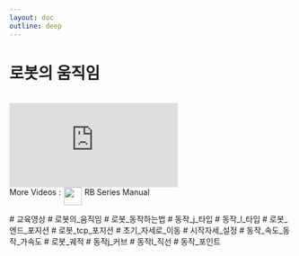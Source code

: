 ```yaml
---
layout: doc
outline: deep
---
```


# 로봇의 움직임

<br>

<iframe class="video-resources"
src="https://www.youtube.com/embed/rdgeWmA1uEY?si=_R6yOyKSozbTG47C"
title="UI Screen Layout" 
frameborder="0" 
allow="accelerometer; autoplay; clipboard-write; encrypted-media; gyroscope; picture-in-picture; web-share" 
referrerpolicy="strict-origin-when-cross-origin" 
allowfullscreen>
</iframe>

<br>

<div class="more-videos-info">
  <span>More Videos : </span>
  <img src="/youtube_64.png" width=32 height=32 />
  <a href="https://www.youtube.com/playlist?list=PLa7dlfy7PJ2w79uPRvhXDd61yqKZtpVdc" target="_blank">
    RB Series Manual
  </a>
</div>

\# 교육영상
\# 로봇의\_움직임
\# 로봇\_동작하는법
\# 동작\_j\_타입
\# 동작\_l\_타입
\# 로봇\_엔드\_포지션
\# 로봇\_tcp\_포지션
\# 초기\_자세로\_이동
\# 시작자세\_설정
\# 동작\_속도\_동작\_가속도
\# 로봇\_궤적
\# 동작j\_커브
\# 동작l\_직선
\# 동작\_포인트

<style scoped>
img {
  margin: 0 5px;
}

a {
  text-decoration: none;
}

.more-videos-info {
  display: flex;
}
</style>
